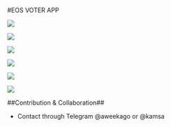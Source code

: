 #EOS VOTER APP

![](https://s3.ap-northeast-2.amazonaws.com/eosvoter.app/images/1.PNG)

![](https://s3.ap-northeast-2.amazonaws.com/eosvoter.app/images/2.PNG)

![](https://s3.ap-northeast-2.amazonaws.com/eosvoter.app/images/3.PNG)

![](https://s3.ap-northeast-2.amazonaws.com/eosvoter.app/images/4.PNG)

![](https://s3.ap-northeast-2.amazonaws.com/eosvoter.app/images/5.PNG)

![](https://s3.ap-northeast-2.amazonaws.com/eosvoter.app/images/6.PNG)


##Contribution & Collaboration##

- Contact through Telegram @aweekago or @kamsa
